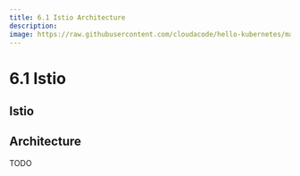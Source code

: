 ```yaml
---
title: 6.1 Istio Architecture
description:
image: https://raw.githubusercontent.com/cloudacode/hello-kubernetes/main/docs/assets/kubernetes-school.png
---
```


# 6.1 Istio

## Istio

## Architecture

TODO
